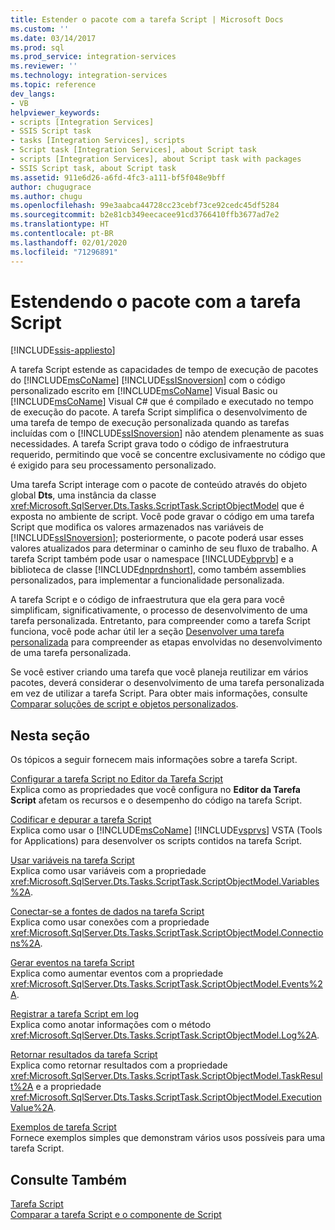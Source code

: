 ```yaml
---
title: Estender o pacote com a tarefa Script | Microsoft Docs
ms.custom: ''
ms.date: 03/14/2017
ms.prod: sql
ms.prod_service: integration-services
ms.reviewer: ''
ms.technology: integration-services
ms.topic: reference
dev_langs:
- VB
helpviewer_keywords:
- scripts [Integration Services]
- SSIS Script task
- tasks [Integration Services], scripts
- Script task [Integration Services], about Script task
- scripts [Integration Services], about Script task with packages
- SSIS Script task, about Script task
ms.assetid: 911e6d26-a6fd-4fc3-a111-bf5f048e9bff
author: chugugrace
ms.author: chugu
ms.openlocfilehash: 99e3aabca44728cc23cebf73ce92cedc45df5284
ms.sourcegitcommit: b2e81cb349eecacee91cd3766410ffb3677ad7e2
ms.translationtype: HT
ms.contentlocale: pt-BR
ms.lasthandoff: 02/01/2020
ms.locfileid: "71296891"
---
```

# <a name="extending-the-package-with-the-script-task"></a>Estendendo o pacote com a tarefa Script

[!INCLUDE[ssis-appliesto](../../../includes/ssis-appliesto-ssvrpluslinux-asdb-asdw-xxx.md)]


  A tarefa Script estende as capacidades de tempo de execução de pacotes do [!INCLUDE[msCoName](../../../includes/msconame-md.md)] [!INCLUDE[ssISnoversion](../../../includes/ssisnoversion-md.md)] com o código personalizado escrito em [!INCLUDE[msCoName](../../../includes/msconame-md.md)] Visual Basic ou [!INCLUDE[msCoName](../../../includes/msconame-md.md)] Visual C# que é compilado e executado no tempo de execução do pacote. A tarefa Script simplifica o desenvolvimento de uma tarefa de tempo de execução personalizada quando as tarefas incluídas com o [!INCLUDE[ssISnoversion](../../../includes/ssisnoversion-md.md)] não atendem plenamente as suas necessidades. A tarefa Script grava todo o código de infraestrutura requerido, permitindo que você se concentre exclusivamente no código que é exigido para seu processamento personalizado.  
  
 Uma tarefa Script interage com o pacote de conteúdo através do objeto global **Dts**, uma instância da classe <xref:Microsoft.SqlServer.Dts.Tasks.ScriptTask.ScriptObjectModel> que é exposta no ambiente de script. Você pode gravar o código em uma tarefa Script que modifica os valores armazenados nas variáveis de [!INCLUDE[ssISnoversion](../../../includes/ssisnoversion-md.md)]; posteriormente, o pacote poderá usar esses valores atualizados para determinar o caminho de seu fluxo de trabalho. A tarefa Script também pode usar o namespace [!INCLUDE[vbprvb](../../../includes/vbprvb-md.md)] e a biblioteca de classe [!INCLUDE[dnprdnshort](../../../includes/dnprdnshort-md.md)], como também assemblies personalizados, para implementar a funcionalidade personalizada.  
  
 A tarefa Script e o código de infraestrutura que ela gera para você simplificam, significativamente, o processo de desenvolvimento de uma tarefa personalizada. Entretanto, para compreender como a tarefa Script funciona, você pode achar útil ler a seção [Desenvolver uma tarefa personalizada](../../../integration-services/extending-packages-custom-objects/task/developing-a-custom-task.md) para compreender as etapas envolvidas no desenvolvimento de uma tarefa personalizada.  
  
 Se você estiver criando uma tarefa que você planeja reutilizar em vários pacotes, deverá considerar o desenvolvimento de uma tarefa personalizada em vez de utilizar a tarefa Script. Para obter mais informações, consulte [Comparar soluções de script e objetos personalizados](../../../integration-services/extending-packages-scripting/comparing-scripting-solutions-and-custom-objects.md).  
  
## <a name="in-this-section"></a>Nesta seção  
 Os tópicos a seguir fornecem mais informações sobre a tarefa Script.  
  
 [Configurar a tarefa Script no Editor da Tarefa Script](../../../integration-services/extending-packages-scripting/task/configuring-the-script-task-in-the-script-task-editor.md)  
 Explica como as propriedades que você configura no **Editor da Tarefa Script** afetam os recursos e o desempenho do código na tarefa Script.  
  
 [Codificar e depurar a tarefa Script](../../../integration-services/extending-packages-scripting/task/coding-and-debugging-the-script-task.md)  
 Explica como usar o [!INCLUDE[msCoName](../../../includes/msconame-md.md)] [!INCLUDE[vsprvs](../../../includes/vsprvs-md.md)] VSTA (Tools for Applications) para desenvolver os scripts contidos na tarefa Script.  
  
 [Usar variáveis na tarefa Script](../../../integration-services/extending-packages-scripting/task/using-variables-in-the-script-task.md)  
 Explica como usar variáveis com a propriedade <xref:Microsoft.SqlServer.Dts.Tasks.ScriptTask.ScriptObjectModel.Variables%2A>.  
  
 [Conectar-se a fontes de dados na tarefa Script](../../../integration-services/extending-packages-scripting/task/connecting-to-data-sources-in-the-script-task.md)  
 Explica como usar conexões com a propriedade <xref:Microsoft.SqlServer.Dts.Tasks.ScriptTask.ScriptObjectModel.Connections%2A>.  
  
 [Gerar eventos na tarefa Script](../../../integration-services/extending-packages-scripting/task/raising-events-in-the-script-task.md)  
 Explica como aumentar eventos com a propriedade <xref:Microsoft.SqlServer.Dts.Tasks.ScriptTask.ScriptObjectModel.Events%2A>.  
  
 [Registrar a tarefa Script em log](../../../integration-services/extending-packages-scripting/task/logging-in-the-script-task.md)  
 Explica como anotar informações com o método <xref:Microsoft.SqlServer.Dts.Tasks.ScriptTask.ScriptObjectModel.Log%2A>.  
  
 [Retornar resultados da tarefa Script](../../../integration-services/extending-packages-scripting/task/returning-results-from-the-script-task.md)  
 Explica como retornar resultados com a propriedade <xref:Microsoft.SqlServer.Dts.Tasks.ScriptTask.ScriptObjectModel.TaskResult%2A> e a propriedade <xref:Microsoft.SqlServer.Dts.Tasks.ScriptTask.ScriptObjectModel.ExecutionValue%2A>.  
  
 [Exemplos de tarefa Script](../../../integration-services/extending-packages-scripting-task-examples/script-task-examples.md)  
 Fornece exemplos simples que demonstram vários usos possíveis para uma tarefa Script.  
  
## <a name="see-also"></a>Consulte Também  
 [Tarefa Script](../../../integration-services/control-flow/script-task.md)   
 [Comparar a tarefa Script e o componente de Script](../../../integration-services/extending-packages-scripting/comparing-the-script-task-and-the-script-component.md)  
  
  
